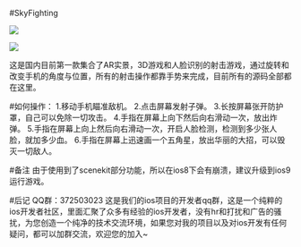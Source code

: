 #SkyFighting

![](https://github.com/ntgod/SkyFighting/raw/master/1.jpeg)

![](https://github.com/ntgod/SkyFighting/raw/master/2.jpeg)

这是国内目前第一款集合了AR实景，3D游戏和人脸识别的射击游戏，通过旋转和改变手机的角度与位置，所有的射击操作都靠手势来完成，目前所有的源码全部都在这里。

#如何操作：
1.移动手机瞄准敌机。
2.点击屏幕发射子弹。
3.长按屏幕张开防护罩，自己可以免除一切攻击。
4.手指在屏幕上向下然后向右滑动一次，放出炸弹。
5.手指在屏幕上向上然后向右滑动一次，开启人脸检测，检测到多少张人脸，就加多少血。
6.手指在屏幕上迅速画一个五角星，放出华丽的大招，可以毁灭一切敌人。

#备注
由于使用到了scenekit部分功能，所以在ios8下会有崩溃，建议升级到ios9运行游戏。

#后记
QQ群：372503023 这是我们的ios项目的开发者qq群，这是一个纯粹的ios开发者社区，里面汇聚了众多有经验的ios开发者，没有hr和打扰和广告的骚扰，为您创造一个纯净的技术交流环境，如果您对我的项目以及对ios开发有任何疑问，都可以加群交流，欢迎您的加入~
